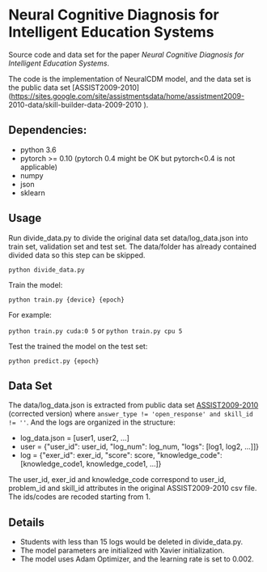 # Neural Cognitive Diagnosis for Intelligent Education Systems

Source code and data set for the paper *Neural Cognitive Diagnosis for Intelligent Education Systems*.

The code is the implementation of NeuralCDM model, and the data set is the public data set [ASSIST2009-2010](https://sites.google.com/site/assistmentsdata/home/assistment2009-
2010-data/skill-builder-data-2009-2010
).



## Dependencies:

- python 3.6
- pytorch >= 0.10 (pytorch 0.4 might be OK but pytorch<0.4 is not applicable)
- numpy
- json
- sklearn



## Usage

Run divide_data.py to divide the original data set data/log_data.json into train set, validation set and test set. The data/folder has already contained divided data so this step can be skipped.

`python divide_data.py`

Train the model:

`python train.py {device} {epoch}`

For example:

`python train.py cuda:0 5`  or `python train.py cpu 5`

Test the trained the model on the test set:

`python predict.py {epoch}`



## Data Set

The data/log_data.json is extracted from public data set [ASSIST2009-2010](https://sites.google.com/site/assistmentsdata/home/assistment2009-2010-data/skill-builder-data-2009-2010) (corrected version) where `answer_type != 'open_response' and skill_id != ''`. And the logs are organized in the structure:

- log_data.json = [user1, user2, ...]
- user = {"user_id": user_id, "log_num": log_num, "logs": [log1, log2, ...]]}
- log = {"exer_id": exer_id, "score": score, "knowledge_code": [knowledge_code1, knowledge_code1, ...]}



The user_id, exer_id and knowledge_code correspond to user_id, problem_id and skill_id attributes in the original ASSIST2009-2010 csv file. The ids/codes are recoded starting from 1.



## Details

- Students with less than 15 logs would be deleted in divide_data.py.
- The model parameters are initialized with Xavier initialization.
- The model uses Adam Optimizer, and the learning rate is set to 0.002.